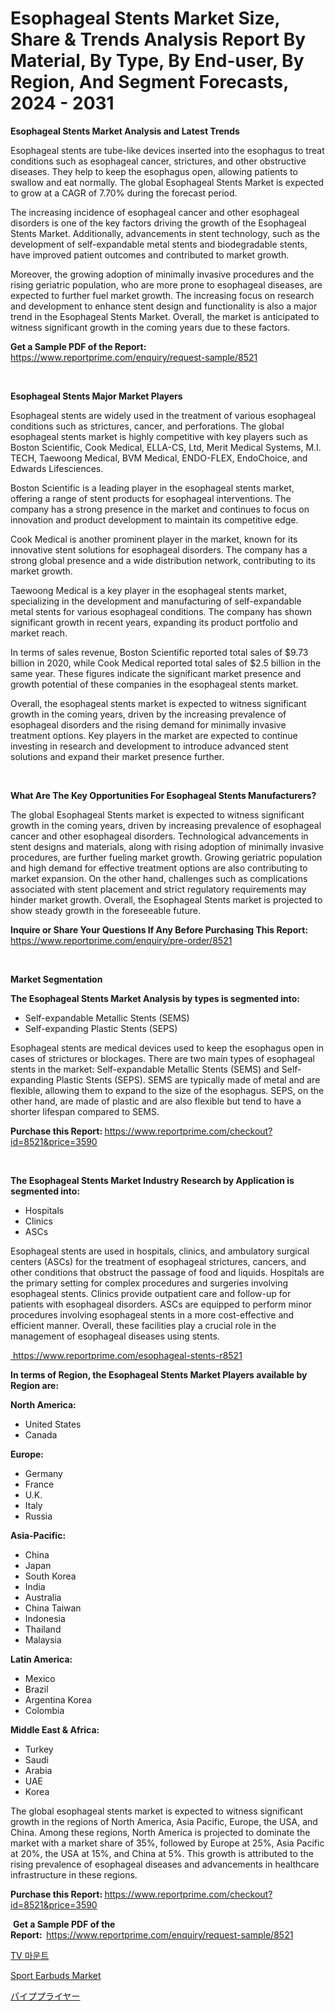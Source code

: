 <p><h1>Esophageal Stents Market Size, Share & Trends Analysis Report By Material, By Type, By End-user, By Region, And Segment Forecasts, 2024 - 2031</h1></p><p><strong>Esophageal Stents Market Analysis and Latest Trends</strong></p>
<p><p>Esophageal stents are tube-like devices inserted into the esophagus to treat conditions such as esophageal cancer, strictures, and other obstructive diseases. They help to keep the esophagus open, allowing patients to swallow and eat normally. The global Esophageal Stents Market is expected to grow at a CAGR of 7.70% during the forecast period.</p><p>The increasing incidence of esophageal cancer and other esophageal disorders is one of the key factors driving the growth of the Esophageal Stents Market. Additionally, advancements in stent technology, such as the development of self-expandable metal stents and biodegradable stents, have improved patient outcomes and contributed to market growth.</p><p>Moreover, the growing adoption of minimally invasive procedures and the rising geriatric population, who are more prone to esophageal diseases, are expected to further fuel market growth. The increasing focus on research and development to enhance stent design and functionality is also a major trend in the Esophageal Stents Market. Overall, the market is anticipated to witness significant growth in the coming years due to these factors.</p></p>
<p><strong>Get a Sample PDF of the Report:&nbsp;</strong> <a href="https://www.reportprime.com/enquiry/request-sample/8521">https://www.reportprime.com/enquiry/request-sample/8521</a></p>
<p>&nbsp;</p>
<p><strong>Esophageal Stents Major Market Players</strong></p>
<p><p>Esophageal stents are widely used in the treatment of various esophageal conditions such as strictures, cancer, and perforations. The global esophageal stents market is highly competitive with key players such as Boston Scientific, Cook Medical, ELLA-CS, Ltd, Merit Medical Systems, M.I. TECH, Taewoong Medical, BVM Medical, ENDO-FLEX, EndoChoice, and Edwards Lifesciences.</p><p>Boston Scientific is a leading player in the esophageal stents market, offering a range of stent products for esophageal interventions. The company has a strong presence in the market and continues to focus on innovation and product development to maintain its competitive edge.</p><p>Cook Medical is another prominent player in the market, known for its innovative stent solutions for esophageal disorders. The company has a strong global presence and a wide distribution network, contributing to its market growth.</p><p>Taewoong Medical is a key player in the esophageal stents market, specializing in the development and manufacturing of self-expandable metal stents for various esophageal conditions. The company has shown significant growth in recent years, expanding its product portfolio and market reach.</p><p>In terms of sales revenue, Boston Scientific reported total sales of $9.73 billion in 2020, while Cook Medical reported total sales of $2.5 billion in the same year. These figures indicate the significant market presence and growth potential of these companies in the esophageal stents market.</p><p>Overall, the esophageal stents market is expected to witness significant growth in the coming years, driven by the increasing prevalence of esophageal disorders and the rising demand for minimally invasive treatment options. Key players in the market are expected to continue investing in research and development to introduce advanced stent solutions and expand their market presence further.</p></p>
<p>&nbsp;</p>
<p><strong>What Are The Key Opportunities For Esophageal Stents Manufacturers?</strong></p>
<p><p>The global Esophageal Stents market is expected to witness significant growth in the coming years, driven by increasing prevalence of esophageal cancer and other esophageal disorders. Technological advancements in stent designs and materials, along with rising adoption of minimally invasive procedures, are further fueling market growth. Growing geriatric population and high demand for effective treatment options are also contributing to market expansion. On the other hand, challenges such as complications associated with stent placement and strict regulatory requirements may hinder market growth. Overall, the Esophageal Stents market is projected to show steady growth in the foreseeable future.</p></p>
<p><strong>Inquire or Share Your Questions If Any Before Purchasing This Report:</strong> <a href="https://www.reportprime.com/enquiry/pre-order/8521">https://www.reportprime.com/enquiry/pre-order/8521</a></p>
<p>&nbsp;</p>
<p><strong>Market Segmentation</strong></p>
<p><strong>The Esophageal Stents Market Analysis by types is segmented into:</strong></p>
<p><ul><li>Self-expandable Metallic Stents (SEMS)</li><li>Self-expanding Plastic Stents (SEPS)</li></ul></p>
<p><p>Esophageal stents are medical devices used to keep the esophagus open in cases of strictures or blockages. There are two main types of esophageal stents in the market: Self-expandable Metallic Stents (SEMS) and Self-expanding Plastic Stents (SEPS). SEMS are typically made of metal and are flexible, allowing them to expand to the size of the esophagus. SEPS, on the other hand, are made of plastic and are also flexible but tend to have a shorter lifespan compared to SEMS.</p></p>
<p><strong>Purchase this Report:&nbsp;</strong><a href="https://www.reportprime.com/checkout?id=8521&price=3590">https://www.reportprime.com/checkout?id=8521&price=3590</a></p>
<p>&nbsp;</p>
<p><strong>The Esophageal Stents Market Industry Research by Application is segmented into:</strong></p>
<p><ul><li>Hospitals</li><li>Clinics</li><li>ASCs</li></ul></p>
<p><p>Esophageal stents are used in hospitals, clinics, and ambulatory surgical centers (ASCs) for the treatment of esophageal strictures, cancers, and other conditions that obstruct the passage of food and liquids. Hospitals are the primary setting for complex procedures and surgeries involving esophageal stents. Clinics provide outpatient care and follow-up for patients with esophageal disorders. ASCs are equipped to perform minor procedures involving esophageal stents in a more cost-effective and efficient manner. Overall, these facilities play a crucial role in the management of esophageal diseases using stents.</p></p>
<p><a href="https://www.reportprime.com/esophageal-stents-r8521">&nbsp;https://www.reportprime.com/esophageal-stents-r8521</a></p>
<p><strong>In terms of Region, the Esophageal Stents Market Players available by Region are:</strong></p>
<p>
    <p> <strong> North America: </strong>
        <ul>
            <li>United States</li>
            <li>Canada</li>
        </ul>
        </p> 
    <p> <strong> Europe: </strong>
        <ul>
            <li>Germany</li>
            <li>France</li>
            <li>U.K.</li>
            <li>Italy</li>
            <li>Russia</li>
        </ul>
        </p> 
    <p> <strong> Asia-Pacific: </strong>
        <ul>
            <li>China</li>
            <li>Japan</li>
            <li>South Korea</li>
            <li>India</li>
            <li>Australia</li>
            <li>China Taiwan</li>
            <li>Indonesia</li>
            <li>Thailand</li>
            <li>Malaysia</li>
        </ul>
        </p> 
    <p> <strong> Latin America: </strong>
        <ul>
            <li>Mexico</li>
            <li>Brazil</li>
            <li>Argentina Korea</li>
            <li>Colombia</li>
        </ul>
        </p> 
    <p> <strong> Middle East & Africa: </strong>
        <ul>
            <li>Turkey</li>
            <li>Saudi</li>
            <li>Arabia</li>
            <li>UAE</li>
            <li>Korea</li>
        </ul>
    </p>
    </p>
<p><p>The global esophageal stents market is expected to witness significant growth in the regions of North America, Asia Pacific, Europe, the USA, and China. Among these regions, North America is projected to dominate the market with a market share of 35%, followed by Europe at 25%, Asia Pacific at 20%, the USA at 15%, and China at 5%. This growth is attributed to the rising prevalence of esophageal diseases and advancements in healthcare infrastructure in these regions.</p></p>
<p><strong>Purchase this Report: </strong><a href="https://www.reportprime.com/checkout?id=8521&price=3590">https://www.reportprime.com/checkout?id=8521&price=3590</a></p>
<p>&nbsp;<strong>Get a Sample PDF of the Report:&nbsp;&nbsp;</strong><a href="https://www.reportprime.com/enquiry/request-sample/8521">https://www.reportprime.com/enquiry/request-sample/8521</a></p>
<p><strong></strong></p>
<p><p><a href="https://medium.com/@jodyomenick905/tv-%EB%A7%88%EC%9A%B4%ED%8A%B8-%EC%8B%9C%EC%9E%A5-%EC%8B%9C%EC%9E%A5-cagr-%EC%8B%9C%EC%9E%A5-%EB%8F%99%ED%96%A5-%EB%B0%8F-%EC%84%B1%EC%9E%A5-%EC%A0%84%EB%9E%B5%EC%97%90-%EB%8C%80%ED%95%9C-%ED%86%B5%EC%B0%B0%EB%A0%A5-1061b9968aaa">TV 마운트</a></p><p><a href="https://issuu.com/reportprime-2/docs/sport-earbuds-market-size-2030.pptx">Sport Earbuds Market</a></p><p><a href="https://github.com/NikitaBruen/Market-Research-Report-List-1/blob/main/386177577399.md">パイププライヤー</a></p></p>